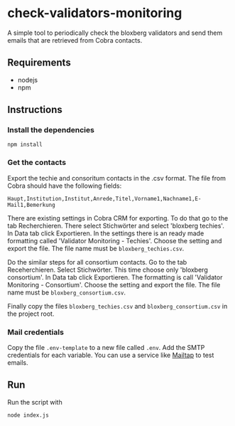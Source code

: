 # check-validators-monitoring
A simple tool to periodically check the bloxberg validators and send them emails that are retrieved from Cobra contacts.

## Requirements
- nodejs
- npm

## Instructions

### Install the dependencies
```
npm install
```

### Get the contacts 

Export the techie and consoritum contacts in the .csv format. The file from Cobra should have the following fields: 
```
Haupt,Institution,Institut,Anrede,Titel,Vorname1,Nachname1,E-Mail1,Bemerkung
```

There are existing settings in Cobra CRM for exporting. To do that go to the tab Recherchieren. There select Stichwörter and select 'bloxberg techies'. In Data tab click Exportieren. In the settings there is an ready made formatting called 'Validator Monitoring - Techies'. Choose the setting and export the file. The file name must be `bloxberg_techies.csv`.

Do the similar steps for all consortium contacts. Go to the tab Receherchieren. Select Stichwörter. This time choose only 'bloxberg consortium'. In Data tab click Exportieren. The formatting is call 'Validator Monitoring - Consortium'. Choose the setting and export the file. The file name must be `bloxberg_consortium.csv`.

Finally copy the files `bloxberg_techies.csv` and `bloxberg_consortium.csv` in the project root.

### Mail credentials
Copy the file `.env-template` to a new file called `.env`. Add the SMTP credentials for each variable. You can use a service like [Mailtap](https://mailtrap.io/) to test emails.

## Run 

Run the script with
```
node index.js
```
